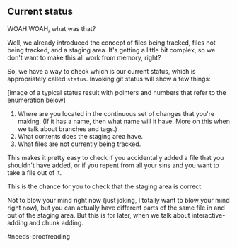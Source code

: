 ## Current status

WOAH WOAH, what was that?

Well, we already introduced the concept of files being tracked, files not being tracked, and a staging area. It's getting a little bit complex, so we don't want to make this all work from memory, right?

So, we have a way to check which is our current status, which is appropriately called `status`. Invoking git status will show a few things:

[image of a typical status result with pointers and numbers that refer to the enumeration below]

1. Where are you located in the continuous set of changes that you're making. (If it has a name, then what name will it have. More on this when we talk about branches and tags.)
2. What contents does the staging area have.
3. What files are not currently being tracked.

This makes it pretty easy to check if you accidentally added a file that you shouldn't have added, or if you repent from all your sins and you want to take a file out of it.

This is the chance for you to check that the staging area is correct.

Not to blow your mind right now (just joking, I totally want to blow your mind right now), but you can actually have different parts of the same file in and out of the staging area. But this is for later, when we talk about interactive-adding and chunk adding.

#needs-proofreading